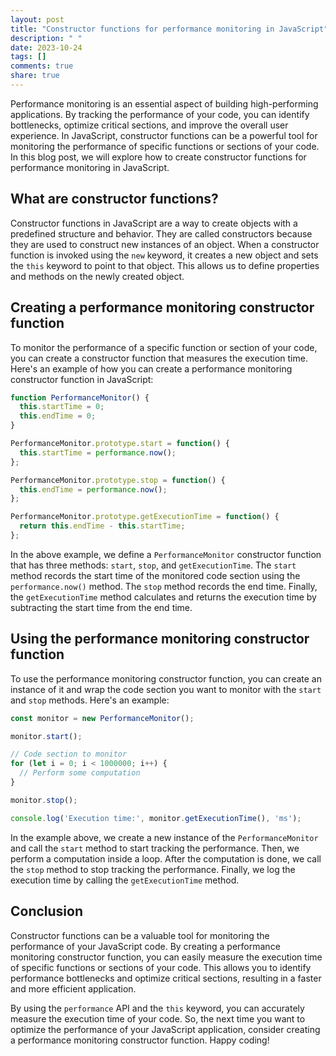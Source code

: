 ```yaml
---
layout: post
title: "Constructor functions for performance monitoring in JavaScript"
description: " "
date: 2023-10-24
tags: []
comments: true
share: true
---
```


Performance monitoring is an essential aspect of building high-performing applications. By tracking the performance of your code, you can identify bottlenecks, optimize critical sections, and improve the overall user experience. In JavaScript, constructor functions can be a powerful tool for monitoring the performance of specific functions or sections of your code. In this blog post, we will explore how to create constructor functions for performance monitoring in JavaScript.

## What are constructor functions?

Constructor functions in JavaScript are a way to create objects with a predefined structure and behavior. They are called constructors because they are used to construct new instances of an object. When a constructor function is invoked using the `new` keyword, it creates a new object and sets the `this` keyword to point to that object. This allows us to define properties and methods on the newly created object.

## Creating a performance monitoring constructor function

To monitor the performance of a specific function or section of your code, you can create a constructor function that measures the execution time. Here's an example of how you can create a performance monitoring constructor function in JavaScript:

```javascript
function PerformanceMonitor() {
  this.startTime = 0;
  this.endTime = 0;
}

PerformanceMonitor.prototype.start = function() {
  this.startTime = performance.now();
};

PerformanceMonitor.prototype.stop = function() {
  this.endTime = performance.now();
};

PerformanceMonitor.prototype.getExecutionTime = function() {
  return this.endTime - this.startTime;
};
```

In the above example, we define a `PerformanceMonitor` constructor function that has three methods: `start`, `stop`, and `getExecutionTime`. The `start` method records the start time of the monitored code section using the `performance.now()` method. The `stop` method records the end time. Finally, the `getExecutionTime` method calculates and returns the execution time by subtracting the start time from the end time.

## Using the performance monitoring constructor function

To use the performance monitoring constructor function, you can create an instance of it and wrap the code section you want to monitor with the `start` and `stop` methods. Here's an example:

```javascript
const monitor = new PerformanceMonitor();

monitor.start();

// Code section to monitor
for (let i = 0; i < 1000000; i++) {
  // Perform some computation
}

monitor.stop();

console.log('Execution time:', monitor.getExecutionTime(), 'ms');
```

In the example above, we create a new instance of the `PerformanceMonitor` and call the `start` method to start tracking the performance. Then, we perform a computation inside a loop. After the computation is done, we call the `stop` method to stop tracking the performance. Finally, we log the execution time by calling the `getExecutionTime` method.

## Conclusion

Constructor functions can be a valuable tool for monitoring the performance of your JavaScript code. By creating a performance monitoring constructor function, you can easily measure the execution time of specific functions or sections of your code. This allows you to identify performance bottlenecks and optimize critical sections, resulting in a faster and more efficient application.

By using the `performance` API and the `this` keyword, you can accurately measure the execution time of your code. So, the next time you want to optimize the performance of your JavaScript application, consider creating a performance monitoring constructor function. Happy coding!